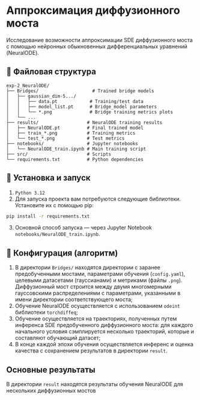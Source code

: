 # Аппроксимация диффузионного моста


Исследование возможности аппроксимации SDE диффузионного моста с помощью нейронных обыкновенных дифференциальных уравнений (NeuralODE).


## 📁 Файловая структура

```  
exp-2_NeuralODE/
├── Bridges/                    # Trained bridge models
│   ├── gaussian_dim-5.../
│   │   ├── data.pt            # Training/test data
│   │   ├── model_list.pt      # Bridge_model parameters
│   │   └── *.png              # Bridge training metrics plots
│   └── ...
├── results/                  # NeuralODE training results
│   ├── NeuralODE.pt          # Final trained model
│   ├── train_*.png           # Training metrics
│   └── test_*.png            # Test metrics
├── notebooks/                # Jupyter notebooks
│   └── NeuralODE_train.ipynb # Main training script
├── src/                      # Scripts
└── requirements.txt          # Python dependencies
```  

## 🎯 Установка и запуск
1. `Python 3.12`
1. Для запуска проекта вам потребуются следующие библиотеки. Установите их с помощью pip:
```bash  
pip install -r requirements.txt   
```

3. Основной способ запуска — через Jupyter Notebook `notebooks/NeuralODE_train.ipynb`.


## 🔧 Конфигурация (алгоритм)

1. В директории `Bridges/` находятся директории с заранее предобученными мостами, параметрами обучения (`config.yaml`), целевыми датасетами (гауссианами) и метриками (файлы `.png`). Диффузионный мост строится между двумя многомерными гауссовскими распределениями с параметрами, указанными в имени директории соответствующего моста;
2. Обучение NeuralODE осуществляется с использованием `odeint` библиотеки `torchdiffeq`;
3. Обучение осуществляется на траекториях, полученных путем инференса SDE предобученного диффузионного моста: для каждого начального условия сэмплируется несколько траекторий, которые и составляют обучающий датасет;
4. В конце каждой эпохи обучения осуществляется инференс и оценка качества с сохранением результатов в директории `result`. 

## Основные результаты
В директории `result` находятся результаты обучения NeuralODE для нескольких диффузионных мостов
